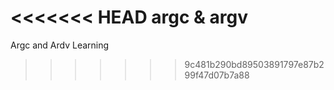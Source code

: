 <<<<<<< HEAD
argc & argv
=======
Argc and Ardv Learning
>>>>>>> 9c481b290bd89503891797e87b299f47d07b7a88
